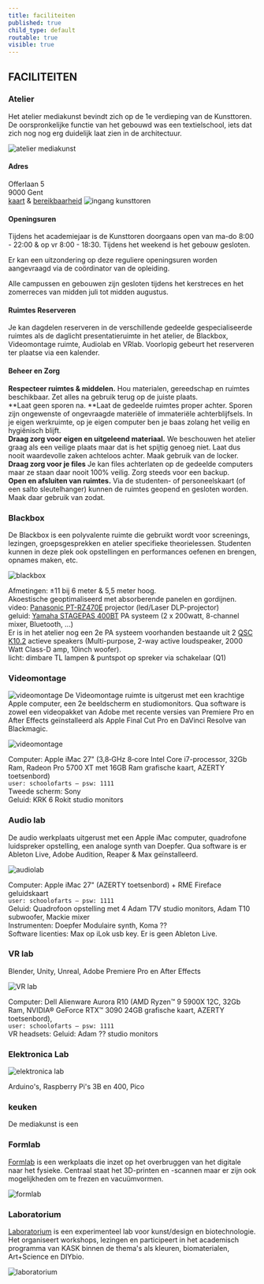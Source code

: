 ```yaml
---
title: faciliteiten
published: true
child_type: default
routable: true
visible: true
---
```

## FACILITEITEN

### Atelier
Het atelier mediakunst bevindt zich op de 1e verdieping van de Kunsttoren. De oorspronkelijke functie van het gebouwd was een textielschool, iets dat zich nog nog erg duidelijk laat zien in de architectuur.     

![atelier mediakunst](uitkijk.jpg)

#### Adres
Offerlaan 5    
9000 Gent    
[kaart](https://www.google.com/maps/dir//Offerlaan+5,+9000+Gent/@51.0442882,3.7048299,987m/data=!3m1!1e3!4m8!4m7!1m0!1m5!1m1!1s0x47c37166edf87939:0x9204369e1efa3c9f!2m2!1d3.7092073!2d51.0442883?hl=nl) & [bereikbaarheid](https://schoolofartsgent.be/nl/over-ons/locaties/campus-bijloke-de-kunsttoren#campus-bijloke-de-kunsttoren)
![ingang kunsttoren](ingang_offerlaan.jpg)
#### Openingsuren
Tijdens het academiejaar is de Kunsttoren doorgaans open van ma-do 8:00 - 22:00 & op vr 8:00 - 18:30. Tijdens het weekend is het gebouw gesloten.

Er kan een uitzondering op deze reguliere openingsuren worden aangevraagd via de coördinator van de opleiding.

Alle campussen en gebouwen zijn gesloten tijdens het kerstreces en het zomerreces van midden juli tot midden augustus.

#### Ruimtes Reserveren
Je kan dagdelen reserveren in de verschillende gedeelde gespecialiseerde ruimtes als de daglicht presentatieruimte in het atelier, de Blackbox, Videomontage ruimte, Audiolab en VRlab. Voorlopig gebeurt het reserveren ter plaatse via een kalender.

#### Beheer en Zorg
**Respecteer ruimtes & middelen.** Hou materialen, gereedschap en ruimtes beschikbaar. Zet alles na gebruik terug op de juiste plaats.    
**Laat geen sporen na. **Laat de gedeelde ruimtes proper achter. Sporen zijn ongewenste of ongevraagde materiële of immateriële achterblijfsels. In je eigen werkruimte, op je eigen computer ben je baas zolang het veilig en hygiënisch blijft.    
**Draag zorg voor eigen en uitgeleend materiaal.** We beschouwen het atelier graag als een veilige plaats maar dat is het spijtig genoeg niet. Laat dus nooit waardevolle zaken achteloos achter. Maak gebruik van de locker.    
**Draag zorg voor je files** Je kan files achterlaten op de gedeelde computers maar ze staan daar nooit 100% veilig. Zorg steeds voor een backup.     
**Open en afsluiten van ruimtes.** Via de studenten- of personeelskaart (of een salto sleutelhanger) kunnen de ruimtes geopend en gesloten worden. Maak daar gebruik van zodat.    

### Blackbox
De Blackbox is een polyvalente ruimte die gebruikt wordt voor screenings, lezingen, groepsgesprekken en atelier specifieke theorielessen. Studenten kunnen in deze plek ook opstellingen en performances oefenen en brengen, opnames maken, etc.

![blackbox](blackbox.jpg)

Afmetingen: ±11 bij 6 meter & 5,5 meter hoog.    
Akoestische geoptimaliseerd met absorberende panelen en gordijnen.    
video: [Panasonic PT-RZ470E](https://nl.business.panasonic.be/visual-system/sites/default/eu-files/visual-systems/files/technical_downloads/PT-RZ470E_E.pdf) projector (led/Laser DLP-projector)    
geluid: [Yamaha STAGEPAS 400BT](https://usa.yamaha.com/files/download/other_assets/1/1142301/stagepas_600bt_en_om_c0.pdf) PA systeem (2 x 200watt, 8-channel mixer, Bluetooth, ...)    
Er is in het atelier nog een 2e PA systeem voorhanden bestaande uit 2 [QSC K10.2](https://www.qsc.com/resource-files/productresources/spk/k.2/q_spk_k2_usermanual.pdf) actieve speakers (Multi-purpose, 2-way active loudspeaker, 2000 Watt Class-D amp, 10inch woofer).    
licht: dimbare TL lampen & puntspot op spreker via schakelaar (Q1)

### Videomontage
![videomontage](videomontage.jpg "videomontage")
De Videomontage ruimte is uitgerust met een krachtige Apple computer, een 2e beeldscherm en studiomonitors. Qua software is zowel een videopakket van Adobe met recente versies van Premiere Pro en After Effects geïnstalleerd als Apple Final Cut Pro en DaVinci Resolve van Blackmagic.    

![videomontage](videomontage.jpg)

Computer: Apple iMac 27" (3,8‐GHz 8‐core Intel Core i7-processor, 32Gb Ram, Radeon
Pro 5700 XT met 16GB Ram  grafische kaart, AZERTY toetsenbord)    
`user: schoolofarts – psw: 1111`    
Tweede scherm: Sony    
Geluid: KRK 6 Rokit studio monitors

### Audio lab
De audio werkplaats uitgerust met een Apple iMac computer, quadrofone luidspreker opstelling, een analoge synth van Doepfer. Qua software is er Ableton Live, Adobe Audition, Reaper & Max geïnstalleerd.


![audiolab](audio.jpg)

Computer: Apple iMac 27" (AZERTY toetsenbord) + RME Fireface geluidskaart    
`user: schoolofarts – psw: 1111`    
Geluid: Quadrofoon opstelling met 4 Adam T7V studio monitors, Adam T10 subwoofer, Mackie mixer    
Instrumenten: Doepfer Modulaire synth, Koma ??    
Software licenties: Max op iLok usb key. Er is geen Ableton Live.

### VR lab

Blender, Unity, Unreal, Adobe Premiere Pro en After Effects

![VR lab](VR.jpg)


Computer: Dell Alienware Aurora R10 (AMD Ryzen™ 9 5900X 12C, 32Gb Ram, NVIDIA® GeForce RTX™ 3090 24GB grafische kaart, AZERTY toetsenbord),     
`user: schoolofarts – psw: 1111`    
VR headsets:
Geluid: Adam ?? studio monitors

### Elektronica Lab

![elektronica lab](elektronics.jpg)


Arduino's, Raspberry Pi's 3B en 400, Pico
<!--### AI
todo-->
### keuken
De mediakunst is een

### Formlab
[Formlab](https://www.formlab.schoolofarts.be/) is een werkplaats die inzet op het overbruggen van het digitale naar het fysieke. Centraal staat het 3D-printen en -scannen maar er zijn ook mogelijkheden om te frezen en vacuümvormen.

![formlab](formlab.jpg)


### Laboratorium
[Laboratorium](http://laboratorium.bio/) is een experimenteel lab voor kunst/design en biotechnologie. Het organiseert workshops, lezingen en participeert in het academisch programma van KASK binnen de thema's als kleuren, biomaterialen, Art+Science en DIYbio.

![laboratorium](laboratorium.jpg)
